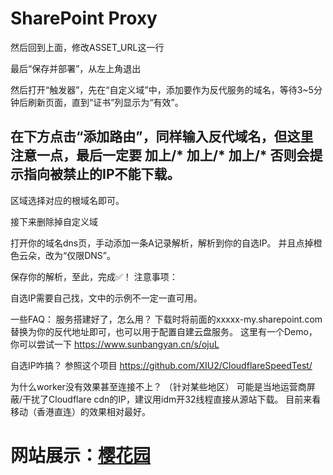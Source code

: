 # SharePoint Proxy

然后回到上面，修改ASSET_URL这一行

最后“保存并部署”，从左上角退出

然后打开“触发器”，先在“自定义域”中，添加要作为反代服务的域名，等待3~5分钟后刷新页面，直到“证书”列显示为“有效”。

在下方点击“添加路由”，同样输入反代域名，但这里注意一点，最后一定要
加上/*
加上/*
加上/*
否则会提示指向被禁止的IP不能下载。
----

区域选择对应的根域名即可。

接下来删除掉自定义域

打开你的域名dns页，手动添加一条A记录解析，解析到你的自选IP。
并且点掉橙色云朵，改为“仅限DNS”。

保存你的解析，至此，完成✅！
注意事项：

自选IP需要自己找，文中的示例不一定一直可用。

一些FAQ：
服务搭建好了，怎么用？
下载时将前面的xxxxx-my.sharepoint.com替换为你的反代地址即可，也可以用于配置自建云盘服务。
这里有一个Demo，你可以尝试一下 https://www.sunbangyan.cn/s/ojuL 

自选IP咋搞？
参照这个项目 https://github.com/XIU2/CloudflareSpeedTest/

为什么worker没有效果甚至连接不上？
（针对某些地区）
可能是当地运营商屏蔽/干扰了Cloudflare cdn的IP，建议用idm开32线程直接从源站下载。
目前来看移动（香港直连）的效果相对最好。


# 网站展示：[樱花园](https://pan.ahmu.xyz)

